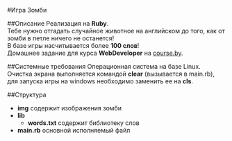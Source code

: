 #Игра Зомби

##Описание
Реализация на __Ruby__.  
Тебе нужно отгадать случайное животное на английском до того, как от зомби в петле ничего не останется!  
В базе игры насчитывается более __100 слов__!  
Домашнее задание для курса __WebDeveloper__ на [course.by](http://course.by). 

##Системные требования
Операционная система на базе Linux. Очистка экрана выполняется командой __clear__ (вызывается в main.rb), для запуска игры на windows необходимо заменить ее на __cls__.

##Структура
* __img__ содержит изображения зомби
*	__lib__
	*	__words.txt__ содержит библиотеку слов
*	__main.rb__ основной исполняемый файл